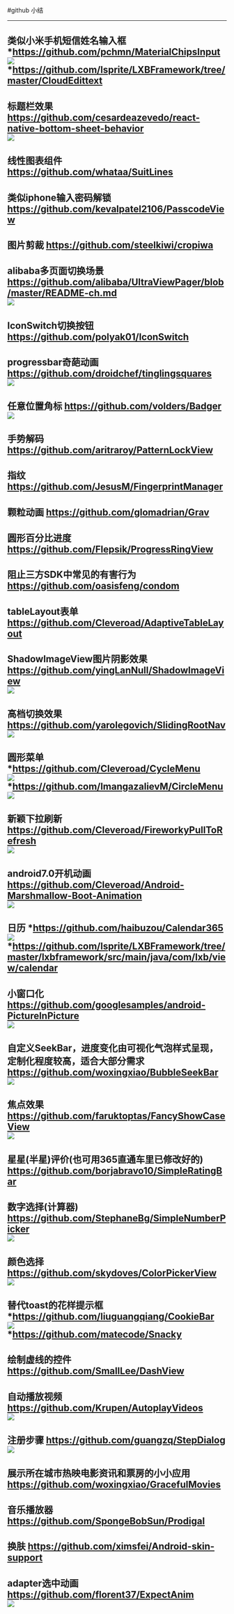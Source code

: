 #github 小结

---
类似小米手机短信姓名输入框
*https://github.com/pchmn/MaterialChipsInput
<br>![](https://github.com/pchmn/MaterialChipsInput/blob/master/docs/demo2.gif)
<br>
*https://github.com/lsprite/LXBFramework/tree/master/CloudEdittext
---
标题栏效果
https://github.com/cesardeazevedo/react-native-bottom-sheet-behavior
<br>![](https://cloud.githubusercontent.com/assets/5366959/24594266/c59667bc-1801-11e7-840c-97588658a8ae.gif)
---
线性图表组件
https://github.com/whataa/SuitLines
---
类似iphone输入密码解锁
https://github.com/kevalpatel2106/PasscodeView
---
图片剪裁
https://github.com/steelkiwi/cropiwa
---
alibaba多页面切换场景
https://github.com/alibaba/UltraViewPager/blob/master/README-ch.md
<br>![](https://github.com/alibaba/UltraViewPager/blob/master/pics/pics1.gif)
---
IconSwitch切换按钮
https://github.com/polyak01/IconSwitch
---
progressbar奇葩动画
https://github.com/droidchef/tinglingsquares
<br>![](https://raw.githubusercontent.com/ishan1604/tinglingsquares/master/media/demo.gif)
---
任意位置角标
https://github.com/volders/Badger
<br>![](https://github.com/volders/Badger/blob/master/assets/example.png)
---
手势解码
https://github.com/aritraroy/PatternLockView
---
指纹
https://github.com/JesusM/FingerprintManager
---
颗粒动画
https://github.com/glomadrian/Grav
---
圆形百分比进度
https://github.com/Flepsik/ProgressRingView
---
阻止三方SDK中常见的有害行为
https://github.com/oasisfeng/condom
---
tableLayout表单
https://github.com/Cleveroad/AdaptiveTableLayout
---
ShadowImageView图片阴影效果
https://github.com/yingLanNull/ShadowImageView
<br>![](https://github.com/yingLanNull/ShadowImageView/blob/master/show/shadow2.png)
---
高档切换效果
https://github.com/yarolegovich/SlidingRootNav
<br>![](https://github.com/yarolegovich/SlidingRootNav/blob/master/art/sample.gif)
---
圆形菜单
*https://github.com/Cleveroad/CycleMenu
<br>![](https://github.com/Cleveroad/CycleMenu/blob/master/images/demo.gif)
<br>
*https://github.com/ImangazalievM/CircleMenu
<br>![](https://github.com/ImangazalievM/CircleMenu/blob/master/art/preview.gif)
---
新颖下拉刷新
https://github.com/Cleveroad/FireworkyPullToRefresh
<br>![](https://github.com/Cleveroad/FireworkyPullToRefresh/blob/master/images/demo_.gif)
---
android7.0开机动画
https://github.com/Cleveroad/Android-Marshmallow-Boot-Animation
<br>![](https://github.com/Cleveroad/Android-Marshmallow-Boot-Animation/blob/master/images/animation_demo.gif)
---
日历
*https://github.com/haibuzou/Calendar365
<br>![](https://raw.githubusercontent.com/haibuzou/Calendar365/master/art/ScreenShot.gif)
<br>
*https://github.com/lsprite/LXBFramework/tree/master/lxbframework/src/main/java/com/lxb/view/calendar
---
小窗口化
https://github.com/googlesamples/android-PictureInPicture
<br>![](https://github.com/googlesamples/android-PictureInPicture/blob/master/screenshots/2-pip.png)
---
自定义SeekBar，进度变化由可视化气泡样式呈现，定制化程度较高，适合大部分需求
https://github.com/woxingxiao/BubbleSeekBar
<br>![](https://github.com/woxingxiao/BubbleSeekBar/blob/master/screenshot/demo1.gif)
---
焦点效果
https://github.com/faruktoptas/FancyShowCaseView
<br>![](https://cloud.githubusercontent.com/assets/1595227/24331187/ad143b80-1237-11e7-919c-36111c1ce559.gif)
---
星星(半星)评价(也可用365直通车里已修改好的)
https://github.com/borjabravo10/SimpleRatingBar
---
数字选择(计算器)
https://github.com/StephaneBg/SimpleNumberPicker
<br>![](https://raw.githubusercontent.com/StephaneBg/SimpleNumberPicker/master/artwork/decimal_picker.png)
---
颜色选择
https://github.com/skydoves/ColorPickerView
<br>![](https://cloud.githubusercontent.com/assets/24237865/23684747/011279de-03e4-11e7-8cb3-3d5271efedc6.jpg)
---
替代toast的花样提示框
*https://github.com/liuguangqiang/CookieBar
<br>![](https://github.com/liuguangqiang/CookieBar/blob/master/arts/default.gif)
<br>
*https://github.com/matecode/Snacky
---
绘制虚线的控件
https://github.com/SmallLee/DashView
---
自动播放视频
https://github.com/Krupen/AutoplayVideos
<br>![](https://raw.githubusercontent.com/Krupen/AutoplayVideos/master/AutoPlayVideos%20Demo.gif)
---
注册步骤
https://github.com/guangzq/StepDialog
<br>![](https://github.com/guangzq/StepDialog/blob/master/gif/stepdialog.gif)
---
展示所在城市热映电影资讯和票房的小小应用
https://github.com/woxingxiao/GracefulMovies
---
音乐播放器
https://github.com/SpongeBobSun/Prodigal
---
换肤
https://github.com/ximsfei/Android-skin-support
---
adapter选中动画
https://github.com/florent37/ExpectAnim
<br>![](https://github.com/florent37/ExpectAnim)
---

<br>![]()
---

<br>![]()
---

<br>![]()
---

<br>![]()
---

<br>![]()
---

<br>![]()
---

<br>![]()
---

<br>![]()

